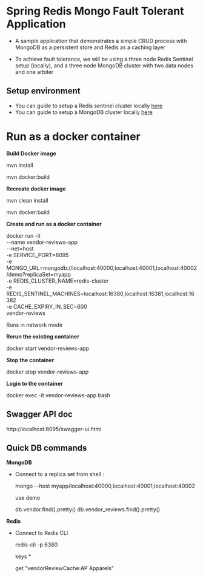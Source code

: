 
# Spring Redis Mongo Fault Tolerant Application 

* A sample application that demonstrates a simple CRUD process with MongoDB as 
  a persistent store and Redis as a caching layer
  
* To achieve fault tolerance, we will be using a three node Redis Sentinel setup (locally),
  and a three node MongoDB cluster with two data nodes and one arbiter

## Setup environment 

* You can guide to setup a Redis sentinel cluster locally [here](https://github.com/Nj-kol/redis-ha/tree/master/redis-sentinel-demo)
* You can guide to setup a MongoDB cluster locally [here](https://github.com/Nj-kol/redis-ha/tree/master/redis-sentinel-demo)

# Run as a docker container

**Build Docker image**

mvn install 

mvn docker:build

**Recreate docker image**

mvn clean install 

mvn docker:build

**Create and run as a docker container**

docker run -it \
--name vendor-reviews-app \
--net=host \
-e SERVICE_PORT=8095 \
-e MONGO_URL=mongodb://localhost:40000,localhost:40001,localhost:40002/demo?replicaSet=myapp \
-e REDIS_CLUSTER_NAME=redis-cluster \
-e REDIS_SENTINEL_MACHINES=localhost:16380,localhost:16381,localhost:16382 \
-e CACHE_EXPIRY_IN_SEC=600 \
vendor-reviews

Runs in network mode

**Rerun the existing container**

docker start vendor-reviews-app

**Stop the container**

docker stop vendor-reviews-app

**Login to the container**

docker exec -it vendor-reviews-app bash

## Swagger API doc

http://localhost:8095/swagger-ui.html

## Quick DB commands

**MongoDB**

* Connect to a replica set from shell :

    mongo --host myapp/localhost:40000,localhost:40001,localhost:40002
  
	use demo
	
	db.vendor.find().pretty()
	db.vendor_reviews.find().pretty()

**Redis**

* Connect to Redis CLI 

    redis-cli -p 6380

    keys *

    get "vendorReviewCache:AP Apparels"


